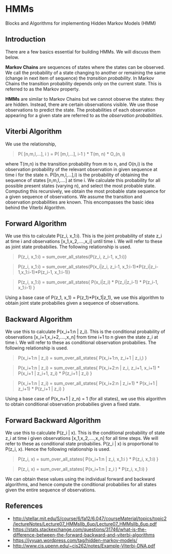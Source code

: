 # HMMs
Blocks and Algorithms for implementing Hidden Markov Models (HMM)


## Introduction

There are a few basics essential for building HMMs. We will discuss them below.

**Markov Chains** are sequences of states where the states can be observed. We call the probability of a state changing to another or 
remaining the same (change in next item of sequence) the *transition probability*. In Markov Chains the transition probability depends only 
on the current state. This is referred to as the Markov property.

**HMMs** are similar to Markov Chains but we cannot observe the states: they are hidden. Instead, there are certain observations visible. We use those 
observations to predict the state. The probabilities of each observation appearing for a given state are referred to as the *observation probabilities*. 


## Viterbi Algorithm 

We use the relationship,

> P( [n,m,l,...], i ) = P( [m,l,...], i-1 ) * T(m, n) * O_(n, i) 

where T(m,n) is the transition probability from m to n, and O(n,i) is the 
observation probability of the relevant observation in given sequence at time i for the state n. P([n,m,l,...],i) is the probability of obtaining the 
sequence of states [n,m,l,....] at time i. We calculate this probability for all possible present states (varying n), and select the most probable state. 
Computing this recursively, we obtain the most probable state sequence for a given sequence of observations. We assume the transition and observation 
probabilities are known. This encompasses the basic idea behind the Viterbi Algorithm.  


## Forward Algorithm
We use this to calculate P(z_i, x_1:i). This is the joint probability of state z_i at time i and observations [x_1,x_2,....,x_i] until time i. 
We will refer to these as joint state probabilies. The following relationship is used. 
 
> P(z_i, x_1:i) = sum_over_all_states{P(z_i, z_i-1, x_1:i)} 

> P(z_i, x_1:i) = sum_over_all_states{P(x_i|z_i, z_i-1, x_1:i-1)*P(z_i|z_i-1,x_1:i-1)*P(z_i-1, x_1:i-1)}

> P(z_i, x_1:i) = sum_over_all_states{ P(x_i|z_i) * P(z_i|z_i-1) * P(z_i-1, x_1:i-1) }

Using a base case of P(z_1, x_1) = P(z_1)*P(x_1|z_1), we use this algorithm to obtain joint state probabilies given a sequence of observations. 


## Backward Algorithm
We use this to calculate P(x_i+1:n | z_i). This is the conditional probability of observations [x_i+1,x_i+2,....,x_n] from time i+1 to n given 
the state z_i at time i. We will refer to these as conditional observation probabilies. The following relationship is used. 
 
> P(x_i+1:n | z_i) = sum_over_all_states{ P(x_i+1:n, z_i+1 | z_i,) } 

> P(x_i+1:n | z_i) = sum_over_all_states{ P(x_i+2:n | z_i, z_i+1, x_i+1) * P(x_i+1 | z_i+1, z_i) * P(z_i+1 | z_i) }

> P(x_i+1:n | z_i) = sum_over_all_states{ P(x_i+2:n | z_i+1) * P(x_i+1 | z_i+1) * P(z_i+1 | z_i) }

Using a base case of P(x_n+1 | z_n) = 1 (for all states), we use this algorithm to obtain conditional observation probabilies given a fixed state. 


## Forward Backward Algorithm
We use this to calculate P(z_i | x). This is the conditional probability of state z_i at time i given observations [x_1,x_2,....,x_n] for all time steps. 
We will refer to these as conditional state probabilies. P(z_i | x) is proportional to P(z_i, x). Hence the following relationship is used. 
 
> P(z_i, x) = sum_over_all_states{ P(x_i+1:n | z_i, x_1:i ) * P(z_i, x_1:i) } 

> P(z_i, x) = sum_over_all_states{ P(x_i+1:n | z_i ) * P(z_i, x_1:i) } 

We can obtain these values using the individual forward and backward algorithms, and hence compute the conditional probabilies for all states given 
the entire sequence of observations. 


## References
* http://stellar.mit.edu/S/course/6/fa12/6.047/courseMaterial/topics/topic2/lectureNotes/Lecture07_HMMsIIb_6up/Lecture07_HMMsIIb_6up.pdf
* https://stats.stackexchange.com/questions/31746/what-is-the-difference-between-the-forward-backward-and-viterbi-algorithms
* https://jyyuan.wordpress.com/tag/hidden-markov-models/
* http://www.cis.upenn.edu/~cis262/notes/Example-Viterbi-DNA.pdf
